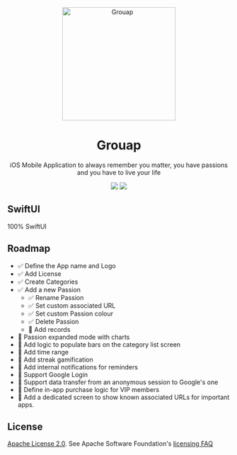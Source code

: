 <div align="center">
    <img alt="Grouap" width="256" src="https://github.com/xxZap/FeedYourPassions/assets/5339325/8101e572-8379-41ba-8190-dab8443a600b"/>
</div>
<div align="center">
  <h1>Grouap</h1>
</div>

<div align="center">
iOS Mobile Application to always remember you matter, you have passions and you have to live your life
</div>


<p align="center">
    <img src="https://img.shields.io/badge/iOS-v17-blue"/>
    <a href="https://github.com/xxZap/FeedYourPassions/blob/main/LICENSE">
        <img src="https://img.shields.io/badge/license-apache 2.0-gold"/>
    </a>
</p>

## SwiftUI

100% SwiftUI

## Roadmap
- ✅ Define the App name and Logo
- ✅ Add License
- ✅ Create Categories
- ✅ Add a new Passion
    - ✅ Rename Passion
    - ✅ Set custom associated URL
    - ✅ Set custom Passion colour
    - ✅ Delete Passion
    - 🚧 Add records
- 🔲 Passion expanded mode with charts
- 🔲 Add logic to populate bars on the category list screen
- 🔲 Add time range
- 🔲 Add streak gamification
- 🔲 Add internal notifications for reminders
- 🔲 Support Google Login
- 🔲 Support data transfer from an anonymous session to Google's one
- 🔲 Define in-app purchase logic for VIP members
- 🔲 Add a dedicated screen to show known associated URLs for important apps.

## License
[Apache License 2.0][license]. See Apache Software Foundation's [licensing FAQ][licensing-faq]

[license]: LICENSE.txt
[licensing-faq]: https://www.apache.org/licenses/LICENSE-2.0
